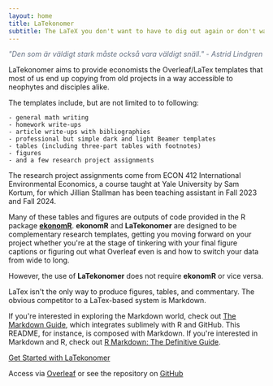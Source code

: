 ```yaml
---
layout: home
title: LaTekonomer
subtitle: The LaTeX you don't want to have to dig out again or don't want to search for hours on StackExchange to find.
---
```


<p style="color:#677385; font-style:italic;">
"Den som är väldigt stark måste också vara väldigt snäll." - Astrid Lindgren
</p>


LaTekonomer aims to provide economists the Overleaf/LaTex templates that most of us end up copying from old projects in a way accessible to neophytes and disciples alike.

The templates include, but are not limited to to following:

    - general math writing
    - homework write-ups
    - article write-ups with bibliographies
    - professional but simple dark and light Beamer templates
    - tables (including three-part tables with footnotes)
    - figures
    - and a few research project assignments

The research project assignments come from ECON 412 International Environmental Economics, a course taught at Yale University by Sam Kortum, for which Jillian Stallman has been teaching assistant in Fall 2023 and Fall 2024.

Many of these tables and figures are outputs of code provided in the R package [**ekonomR**](https://github.com/stallman-j/ekonomR).  **ekonomR** and **LaTekonomer**  are designed to be complementary research templates, getting you moving forward on your project whether you're at the stage of tinkering with your final figure captions or figuring out what Overleaf even is and how to switch your data from wide to long.

However, the use of **LaTekonomer** does not require **ekonomR** or vice versa.

LaTex isn't the only way to produce figures, tables, and commentary. The obvious competitor to a LaTex-based system is Markdown. 

If you're interested in exploring the Markdown world, check out [The Markdown Guide](https://www.markdownguide.org/book/), which integrates sublimely with R and GitHub. This README, for instance, is composed with Markdown. If you're interested in Markdown and R, check out [R Markdown: The Definitive Guide](https://bookdown.org/yihui/rmarkdown/).

[Get Started with LaTekonomer](https://stallman-j.github.io/how-tos/documentation-LaTekonomer)

Access via [Overleaf](https://www.overleaf.com/read/mpdhvnnjzsxq#7e6598) or see the repository on [GitHub](https://github.com/stallman-j/LaTekonomer)
